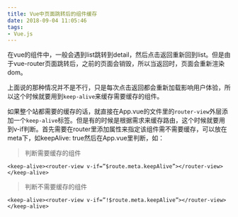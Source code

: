 ```yaml
---
title: Vue中页面跳转后的组件缓存
date: 2018-09-04 11:05:46
tags:
- Vue.js
---
```

在vue的组件中，一般会遇到list跳转到detail，然后点击返回重新回到list。但是由于vue-router页面跳转后，之前的页面会销毁，所以当返回时，页面会重新渲染dom。

<!--more-->

上面说的那种情况并不是不行，只是每次点击返回都会重新加载影响用户体验，所以这个时候就要用到`keep-alive`来缓存需要缓存的组件。

如果整个站都需要的缓存的话，就直接在App.vue的文件里的`router-view`外层添加一个`keep-alive`标签。但是有的时候是根据需求来缓存路由，这个时候就要用到v-if判断。首先需要在router里添加属性来指定该组件需不需要缓存，可以放在meta下，如keepAlive: true然后在App.vue里判断，如：

> 判断需要缓存的组件

	<keep-alive><router-view v-if=”$route.meta.keepAlive”></router-view></keep-alive>

> 判断不需要缓存的组件

	<keep-alive><router-view v-if=”!$route.meta.keepAlive”></router-view></keep-alive>
